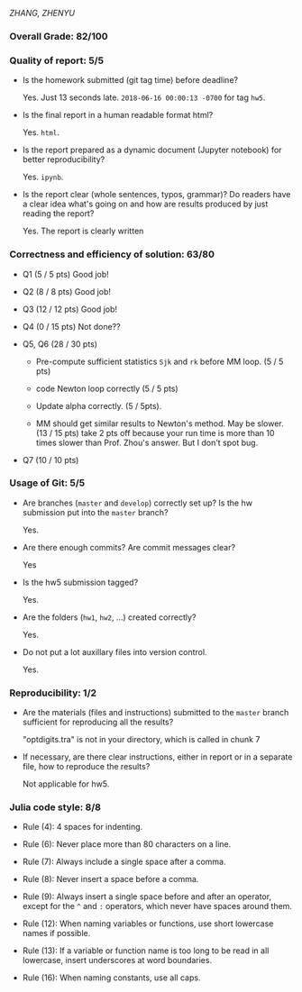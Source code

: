 *ZHANG, ZHENYU*  

### Overall Grade: 82/100

### Quality of report: 5/5

* Is the homework submitted (git tag time) before deadline?

	Yes. Just 13 seconds late. `2018-06-16 00:00:13 -0700` for tag `hw5`. 
	
* Is the final report in a human readable format html? 

	Yes. `html`.

* Is the report prepared as a dynamic document (Jupyter notebook) for better reproducibility?

	Yes. `ipynb`.

* Is the report clear (whole sentences, typos, grammar)? Do readers have a clear idea what's going on and how are results produced by just reading the report? 

    Yes. The report is clearly written
 
### Correctness and efficiency of solution: 63/80

* Q1 (5 / 5 pts) Good job!

* Q2 (8 / 8 pts) Good job!

* Q3 (12 / 12 pts)  Good job!

* Q4 (0 / 15 pts)
	Not done??
    
* Q5, Q6 (28 / 30 pts)

     * Pre-compute sufficient statistics `Sjk` and `rk` before MM loop. (5 / 5 pts)

     * code Newton loop correctly (5 / 5 pts)

     * Update alpha correctly. (5 / 5pts).

     * MM should get similar results to Newton's method. May be slower. (13 / 15 pts)
       take 2 pts off because your run time is more than 10 times slower than Prof. Zhou's answer. But I don't spot bug. 

* Q7 (10 / 10 pts)


### Usage of Git: 5/5

* Are branches (`master` and `develop`) correctly set up? Is the hw submission put into the `master` branch?

	Yes.
	
* Are there enough commits? Are commit messages clear? 
	
	Yes
	
* Is the hw5 submission tagged?

	Yes.

* Are the folders (`hw1`, `hw2`, ...) created correctly? 

	Yes.

* Do not put a lot auxillary files into version control.  

	Yes.

### Reproducibility: 1/2

* Are the materials (files and instructions) submitted to the `master` branch sufficient for reproducing all the results?

	"optdigits.tra" is not in your directory, which is called in chunk 7
	
* If necessary, are there clear instructions, either in report or in a separate file, how to reproduce the results?  

	Not applicable for hw5.

### Julia code style: 8/8

* Rule (4): 4 spaces for indenting. 

* Rule (6): Never place more than 80 characters on a line. 

* Rule (7): Always include a single space after a comma. 

* Rule (8):  Never insert a space before a comma.

* Rule (9): Always insert a single space before and after an operator, except for the `^` and `:` operators, which never have spaces around them. 

* Rule (12): When naming variables or functions, use short lowercase names if possible.

* Rule (13): If a variable or function name is too long to be read in all lowercase, insert underscores at word boundaries.

* Rule (16): When naming constants, use all caps.
